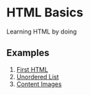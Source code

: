 # HTML Basics

Learning HTML by doing

## Examples

1. [First HTML](first-html)
2. [Unordered List](unordered-list)
3. [Content Images](content-images)
